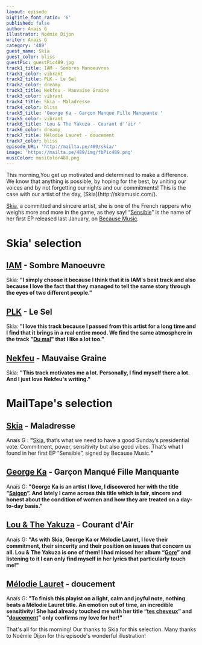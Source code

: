 ```yaml
---
layout: episode
bigTitle_font_ratio: '6'
published: false
author: Anaïs G
illustrator: Noémie Dijon
writer: Anaïs G
category: '489'
guest_name: Skia
guest_color: bliss
guestPic: guestPic489.jpg
track1_title: IAM - Sombres Manoeuvres
track1_color: vibrant
track2_title: PLK - Le Sel
track2_color: dreamy
track3_title: Nekfeu - Mauvaise Graine
track3_color: vibrant
track4_title: Skia - Maladresse
track4_color: bliss
track5_title: 'George Ka - Garçon Manqué Fille Manquante '
track5_color: vibrant
track6_title: 'Lou & The Yakuza - Courant d''air '
track6_color: dreamy
track7_title: Mélodie Lauret - doucement
track7_color: bliss
episode_URL: 'http://mailta.pe/489/skia/'
image: 'https://mailta.pe/489/img/fbPic489.png'
musiColor: musiColor489.png
---
```

<p id="introduction">This morning,You get up motivated and determined to make a difference. We know that anything is possible, by hoping for the best, by uniting our voices and by not forgetting our rights and our commitments! This is the case with our artist of the day, [Skia](http://skiamusic.com/).

[Skia](https://www.facebook.com/SkiaOn/), a committed and sincere artist, she is one of the French rappers who weighs more and more in the game, as they say! “[Sensible](https://www.youtube.com/watch?v=NW1QvC-i2Rw&list=OLAK5uy_nDoW1akljEaBXktJ6jEMNipSswSMVSBXE)” is the name of her first EP released last January, on [Because Music](http://www.because.tv/).
</p>

# Skia' selection

## [IAM](https://www.be-shop.fr/) - Sombre Manoeuvre
Skia: **"**I simply choose it because I think that it is IAM's best track and also because I love the fact that they managed to tell the same story through the eyes of two different people.**"**

## [PLK](https://www.facebook.com/plkrappeur) - Le Sel
Skia: **"**I love this track because I passed from this artist for a long time and I find that it brings in a real entire mood. We find the same atmosphere in the track "[Du mal](https://www.youtube.com/watch?v=Y-CToo2ne78)" that I like a lot too.**"**

## [Nekfeu](https://www.instagram.com/neklefeu/) - Mauvaise Graine
Skia: **"**This track motivates me a lot. Personally, I find myself there a lot. And I just love Nekfeu's writing.**"**

# MailTape's selection

## [Skia](http://skiamusic.com/) - Maladresse
Anaïs G : **"**[Skia](https://www.facebook.com/SkiaOn/), that’s what we need to have a good Sunday’s presidential vote. Commitment, power, sensitivity but also good vibes. That’s what I found in her first EP “Sensible”, signed by Because Music.**"**  

## [George Ka](https://www.facebook.com/georgekamusique/) - Garçon Manqué Fille Manquante
Anaïs G: **"**George Ka is an artist I love, I discovered her with the title “[Saigon](https://www.youtube.com/watch?v=To5wgj9mMnQ)”. And lately I came across this title which is fair, sincere and honest about the condition of women and how they are treated on a day-to-day basis.**"**

## [Lou & The Yakuza](https://www.facebook.com/LousAndTheYakuza/) - Courant d'Air
Anaïs G: **"**As with Skia, George Ka or Mélodie Lauret, I love their commitment, their sincerity and their position on issues that concern us all. Lou & The Yakuza is one of them! I had missed her album “[Gore](https://www.lousandtheyakuza.com/)” and listening to it I can only find myself in her lyrics that particularly touch me!**"**

## [Mélodie Lauret](https://www.facebook.com/melodielauretoff/) - doucement
Anaïs G: **"**To finish this playist on a light, calm and joyful note, nothing beats a Mélodie Lauret title. An emotion out of time, an incredible sensitivity! She had already touched me with her title “[tes cheveux](https://www.youtube.com/watch?v=CafuxD4lYl4)” and “[doucement](https://www.youtube.com/watch?v=0yUEApBG2SU)” only confirms my love for her!**"**

<p id="outroduction">That's all for this morning! Our thanks to Skia for this  selection. Many thanks to Noémie Dijon for this episode's wonderful illustration!</p>
